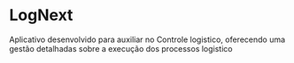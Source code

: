 # LogNext
Aplicativo desenvolvido para auxiliar no Controle logistico, oferecendo uma gestão detalhadas sobre a execução dos processos logistico
